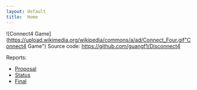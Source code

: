 ```yaml
---
layout: default
title:  Home
---
```

![Connect4 Game](https://upload.wikimedia.org/wikipedia/commons/a/ad/Connect_Four.gif"Connect4 Game")
Source code: https://github.com/guangf1/Disconnect4

Reports:

- [Proposal](proposal.html)
- [Status](status.html)
- [Final](final.html)
